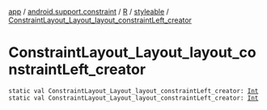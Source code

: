 [app](../../../index.md) / [android.support.constraint](../../index.md) / [R](../index.md) / [styleable](index.md) / [ConstraintLayout_Layout_layout_constraintLeft_creator](.)

# ConstraintLayout_Layout_layout_constraintLeft_creator

`static val ConstraintLayout_Layout_layout_constraintLeft_creator: `[`Int`](https://kotlinlang.org/api/latest/jvm/stdlib/kotlin/-int/index.html)
`static val ConstraintLayout_Layout_layout_constraintLeft_creator: `[`Int`](https://kotlinlang.org/api/latest/jvm/stdlib/kotlin/-int/index.html)